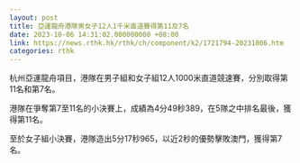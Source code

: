 ```yaml
---
layout: post
title: 亞運龍舟港隊男女子12人1千米直道賽得第11及7名
date: 2023-10-06 14:31:02.000000000 +08:00
link: https://news.rthk.hk/rthk/ch/component/k2/1721794-20231006.htm
categories: rthk
---
```


杭州亞運龍舟項目，港隊在男子組和女子組12人1000米直道競速賽，分別取得第11名和第7名。

港隊在爭奪第7至11名的小決賽上，成績為4分49秒389，在5隊之中排名最後，獲得第11名。

至於女子組小決賽，港隊造出5分17秒965，以近2秒的優勢擊敗澳門，獲得第7名。
